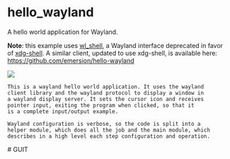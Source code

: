 hello_wayland
=============

A hello world application for Wayland.

**Note**: this example uses [wl_shell](https://wayland.freedesktop.org/docs/html/apa.html#protocol-spec-wl_shell), a Wayland interface deprecated in favor of [xdg-shell](https://cgit.freedesktop.org/wayland/wayland-protocols/tree/stable/xdg-shell). A similar client, updated to use xdg-shell, is available here: https://github.com/emersion/hello-wayland

![](/images/hello_wayland_screenshot.png?raw=true)

    This is a wayland hello world application. It uses the wayland
    client library and the wayland protocol to display a window in
    a wayland display server. It sets the cursor icon and receives
    pointer input, exiting the program when clicked, so that it
    is a complete input/output example.
    
    Wayland configuration is verbose, so the code is split into a
    helper module, which does all the job and the main module, which
    describes in a high level each step configuration and operation.

#   G U I T  
 